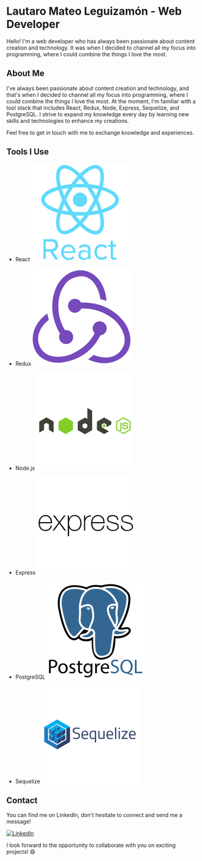 # Lautaro Mateo Leguizamón - Web Developer

Hello! I'm a web developer who has always been passionate about content creation and technology. It was when I decided to channel all my focus into programming, where I could combine the things I love the most.

## About Me

I've always been passionate about content creation and technology, and that's when I decided to channel all my focus into programming, where I could combine the things I love the most. At the moment, I'm familiar with a tool stack that includes React, Redux, Node, Express, Sequelize, and PostgreSQL. I strive to expand my knowledge every day by learning new skills and technologies to enhance my creations.

Feel free to get in touch with me to exchange knowledge and experiences.

## Tools I Use

- React
  ![React](https://raw.githubusercontent.com/devicons/devicon/master/icons/react/react-original-wordmark.svg)

- Redux
  ![Redux](https://raw.githubusercontent.com/devicons/devicon/master/icons/redux/redux-original.svg)

- Node.js
  ![Node.js](https://raw.githubusercontent.com/devicons/devicon/master/icons/nodejs/nodejs-original-wordmark.svg)

- Express
  ![Express](https://raw.githubusercontent.com/devicons/devicon/master/icons/express/express-original-wordmark.svg)

- PostgreSQL
  ![PostgreSQL](https://raw.githubusercontent.com/devicons/devicon/master/icons/postgresql/postgresql-original-wordmark.svg)

- Sequelize
  ![Sequelize](https://raw.githubusercontent.com/devicons/devicon/master/icons/sequelize/sequelize-original-wordmark.svg)

## Contact

You can find me on LinkedIn, don't hesitate to connect and send me a message!

[![LinkedIn](https://raw.githubusercontent.com/linkedin/inicons/master/originals/linkedin.svg)](https://www.linkedin.com/in/lautaro-mateo-leguizamon-35b902279/)

I look forward to the opportunity to collaborate with you on exciting projects! 😄
